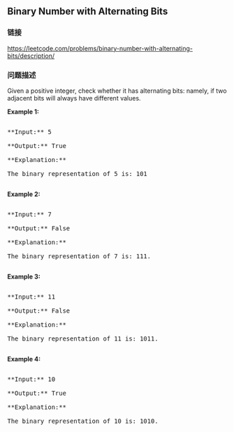 ## Binary Number with Alternating Bits  
### 链接  
https://leetcode.com/problems/binary-number-with-alternating-bits/description/  
### 问题描述
Given a positive integer, check whether it has alternating bits: namely, if two adjacent bits will always have different values.

**Example 1:**<br />
<pre>
**Input:** 5
**Output:** True
**Explanation:**
The binary representation of 5 is: 101
</pre>


**Example 2:**<br />
<pre>
**Input:** 7
**Output:** False
**Explanation:**
The binary representation of 7 is: 111.
</pre>


**Example 3:**<br />
<pre>
**Input:** 11
**Output:** False
**Explanation:**
The binary representation of 11 is: 1011.
</pre>


**Example 4:**<br />
<pre>
**Input:** 10
**Output:** True
**Explanation:**
The binary representation of 10 is: 1010.
</pre>

